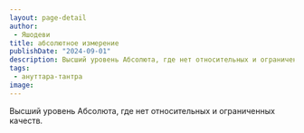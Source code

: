 ```yaml
---
layout: page-detail
author:
 - Яшодеви
title: абсолютное измерение
publishDate: "2024-09-01"
description: Высший уровень Абсолюта, где нет относительных и ограниченных качеств.
tags:
 - ануттара-тантра
image: 
---
```


Высший уровень Абсолюта, где нет относительных и ограниченных качеств.
 
